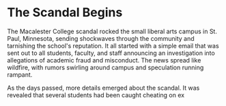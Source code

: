 # The Scandal Begins

The Macalester College scandal rocked the small liberal arts campus in St. Paul, Minnesota, sending shockwaves through the community and tarnishing the school's reputation. It all started with a simple email that was sent out to all students, faculty, and staff announcing an investigation into allegations of academic fraud and misconduct. The news spread like wildfire, with rumors swirling around campus and speculation running rampant.

As the days passed, more details emerged about the scandal. It was revealed that several students had been caught cheating on ex